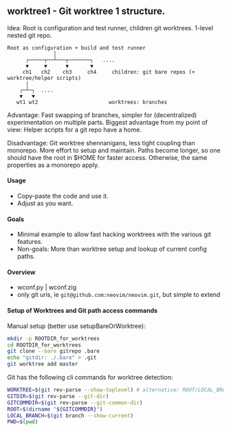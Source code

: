 ## worktree1 - Git worktree 1 structure.

Idea: Root is configuration and test runner, children git worktrees. 1-level nested git repo.

```
Root as configuration + build and test runner
               │
      ┌─────┬──┴───┬───────┐   ....
      ▼     ▼      ▼       ▼
     ch1   ch2    ch3     ch4     children: git bare repos (+ worktree/helper scripts)
      │
    ┌─┴─┐  ....
    ▼   ▼
   wt1 wt2                       worktrees: branches
```

Advantage: Fast swapping of branches, simpler for (decentralized) experimentation
on multiple parts. Biggest advantage from my point of view: Helper scripts for
a git repo have a home.

Disadvantage: Git worktree shennanigans, less tight coupling than monorepo.
More effort to setup and maintain. Paths become longer, so one should have the
root in $HOME for faster access. Otherwise, the same properties as a monorepo apply.

#### Usage

- Copy-paste the code and use it.
- Adjust as you want.

#### Goals

- Minimal example to allow fast hacking worktrees with the various git features.
- Non-goals: More than worktree setup and lookup of current config paths.

#### Overview

- wconf.py | wconf.zig
- only git uris, ie `git@github.com:neovim/neovim.git`, but simple to extend

#### Setup of Worktrees and Git path access commands

Manual setup (better use setupBareOrWorktree):
```sh
mkdir -p ROOTDIR_for_worktrees
cd ROOTDIR_for_worktrees
git clone --bare gitrepo .bare
echo "gitdir: ./.bare" > .git
git worktree add master
```

Git has the following cli commands for worktree detection:
```sh
WORKTREE=$(git rev-parse --show-toplevel) # alternative: ROOT/LOCAL_BRANCH
GITDIR=$(git rev-parse --git-dir)
GITCOMMDIR=$(git rev-parse --git-common-dir)
ROOT=$(dirname "${GITCOMMDIR}")
LOCAL_BRANCH=$(git branch --show-current)
PWD=$(pwd)
```
